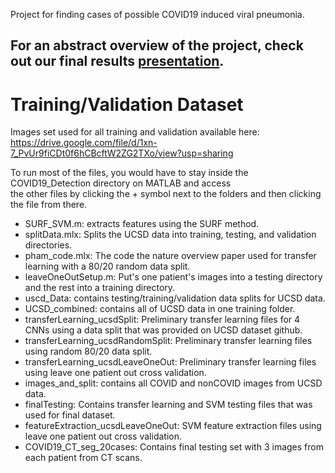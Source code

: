 Project for finding cases of possible COVID19 induced viral pneumonia.

## For an abstract overview of the project, check out our final results [presentation](https://github.com/whittyman98/COVID19-Detection/blob/main/COVID19%20Final%20Presentation.pdf).

# Training/Validation Dataset
Images set used for all training and validation available here: https://drive.google.com/file/d/1xn-7_PvUr9fiCDt0f6hCBcftW2ZG2TXo/view?usp=sharing

To run most of the files, you would have to stay inside the COVID19_Detection directory on MATLAB and access   
the other files by clicking the + symbol next to the folders and then clicking the file from there.  

- SURF_SVM.m: extracts features using the SURF method.  
- splitData.mlx: Splits the UCSD data into training, testing, and validation directories.  
- pham_code.mlx: The code the nature overview paper used for transfer learning with a 80/20 random data split.  
- leaveOneOutSetup.m: Put's one patient's images into a testing directory and the rest into a training directory.  
- uscd_Data: contains testing/training/validation data splits for UCSD data.  
- UCSD_combined: contains all of UCSD data in one training folder.  
- transferLearning_ucsdSplit: Preliminary transfer learning files for 4 CNNs using a data split that was provided on UCSD dataset github.  
- transferLearning_ucsdRandomSplit: Preliminary transfer learning files using random 80/20 data split.  
- transferLearning_ucsdLeaveOneOut: Preliminary transfer learning files using leave one patient out cross validation.  
- images_and_split: contains all COVID and nonCOVID images from UCSD data.  
- finalTesting: Contains transfer learning and SVM testing files that was used for final dataset.  
- featureExtraction_ucsdLeaveOneOut: SVM feature extraction files using leave one patient out cross validation.  
- COVID19_CT_seg_20cases: Contains final testing set with 3 images from each patient from CT scans.  
